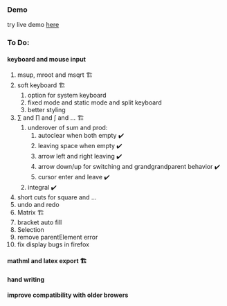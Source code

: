 ### Demo 
try live demo [here](https://newdino.github.io/mathio) 
### To Do: 
#### keyboard and mouse input
1. msup, mroot and msqrt 🏗 
2. soft keyboard 🏗
    1. option for system keyboard 
    2. fixed mode and static mode and split keyboard 
    3. better styling 
3. ∑ and ∏ and ∫ and ... 🏗
    1. underover of sum and prod: 
        1. autoclear when both empty ✔️ 
        2. leaving space when empty ✔️ 
        3. arrow left and right leaving ✔️ 
        4. arrow down/up for switching and grandgrandparent behavior ✔️ 
        5. cursor enter and leave ✔️ 
    2. integral ✔️
4. short cuts for square and ... 
5. undo and redo 
6. Matrix 🏗 
7. bracket auto fill 
8. Selection 
9. remove parentElement error 
10. fix display bugs in firefox
#### mathml and latex export 🏗 
#### hand writing 
#### improve compatibility with older browers 
